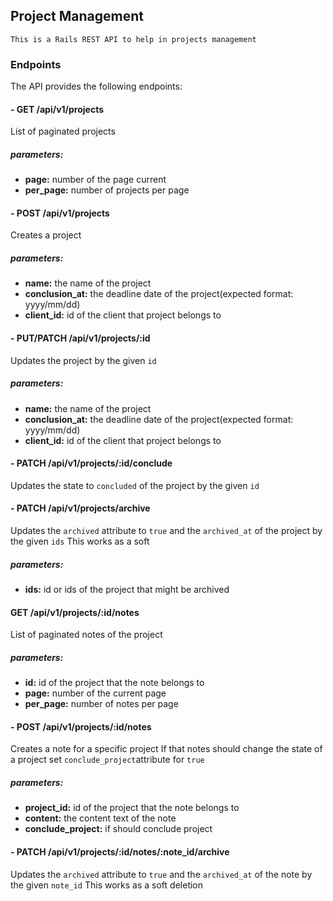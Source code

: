## Project Management
	
	This is a Rails REST API to help in projects management
	
### Endpoints

The API provides the following endpoints:

#### - GET /api/v1/projects

List of paginated projects

##### parameters:
* **page:** number of the page current
* **per_page:** number of projects per page

#### - POST /api/v1/projects

Creates a project

##### parameters:

* **name:** the name of the project
* **conclusion_at:** the deadline date of the project(expected format: yyyy/mm/dd)
* **client_id:** id of the client that project belongs to

#### - PUT/PATCH /api/v1/projects/:id

Updates the project by the given `id`

##### parameters:

* **name:** the name of the project
* **conclusion_at:** the deadline date of the project(expected format: yyyy/mm/dd)
* **client_id:** id of the client that project belongs to

#### - PATCH /api/v1/projects/:id/conclude

Updates the state to `concluded` of the project by the given `id`

#### - PATCH /api/v1/projects/archive

Updates the `archived` attribute to `true` and the `archived_at` of the project by the given `ids`
This works as a soft 

##### parameters:

* **ids:** id or ids of the project that might be archived

#### GET /api/v1/projects/:id/notes

List of paginated notes of the project

##### parameters:

* **id:** id of the project that the note belongs to
* **page:** number of the current page
* **per_page:** number of notes per page

#### - POST  /api/v1/projects/:id/notes

Creates a note for a specific project
If that notes should change the state of a project set `conclude_project`attribute for `true`

##### parameters:

* **project_id:** id of the project that the note belongs to
* **content:** the content text of the note
* **conclude_project:** if should conclude project

#### - PATCH /api/v1/projects/:id/notes/:note_id/archive

Updates the `archived` attribute to `true` and the `archived_at` of the note by the given `note_id`
This works as a soft deletion
